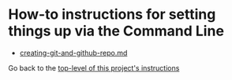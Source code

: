 # How-to instructions for setting things up via the Command Line


- [creating-git-and-github-repo.md](./creating-git-and-github-repo.md)


Go back to the [top-level of this project's instructions](..)
